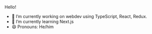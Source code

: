 
<!--
**stephenlin35/stephenlin35** is a ✨ _special_ ✨ repository because its `README.md` (this file) appears on your GitHub profile.
-->
Hello!
- 🔭 I’m currently working on webdev using TypeScript, React, Redux.
- 🌱 I’m currently learning Next.js
- 😄 Pronouns: He/him
<!--
- 👯 I’m looking to collaborate on ...
- 🤔 I’m looking for help with ...
- 💬 Ask me about ...
- 📫 How to reach me: ...
-->
<!--
- ⚡ Fun fact: ...
-->
